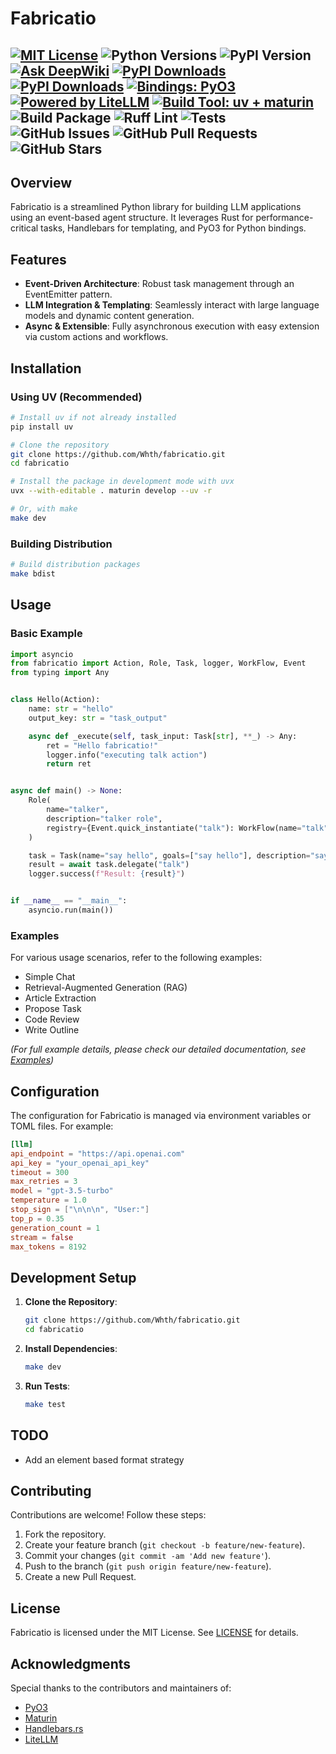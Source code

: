 # Fabricatio

[![MIT License](https://img.shields.io/badge/license-MIT-blue.svg)](https://github.com/Whth/fabricatio/blob/master/LICENSE)
![Python Versions](https://img.shields.io/pypi/pyversions/fabricatio)
![PyPI Version](https://img.shields.io/pypi/v/fabricatio)
[![Ask DeepWiki](https://deepwiki.com/badge.svg)](https://deepwiki.com/Whth/fabricatio)
[![PyPI Downloads](https://static.pepy.tech/badge/fabricatio/week)](https://pepy.tech/projects/fabricatio)
[![PyPI Downloads](https://static.pepy.tech/badge/fabricatio)](https://pepy.tech/projects/fabricatio)
[![Bindings: PyO3](https://img.shields.io/badge/bindings-pyo3-green)](https://github.com/PyO3/pyo3)
[![Powered by LiteLLM](https://img.shields.io/badge/Powered%20by-LiteLLM-blue)](https://github.com/BerriAI/litellm)
[![Build Tool: uv + maturin](https://img.shields.io/badge/built%20with-uv%20%2B%20maturin-orange)](https://github.com/astral-sh/uv)
![Build Package](https://github.com/Whth/fabricatio/actions/workflows/build-package.yaml/badge.svg)
![Ruff Lint](https://github.com/Whth/fabricatio/actions/workflows/ruff.yaml/badge.svg)
![Tests](https://github.com/Whth/fabricatio/actions/workflows/tests.yaml/badge.svg)
![GitHub Issues](https://img.shields.io/github/issues/Whth/fabricatio)
![GitHub Pull Requests](https://img.shields.io/github/issues-pr/Whth/fabricatio)
![GitHub Stars](https://img.shields.io/github/stars/Whth/fabricatio)
---

## Overview

Fabricatio is a streamlined Python library for building LLM applications using an event-based agent structure. It
leverages Rust for performance-critical tasks, Handlebars for templating, and PyO3 for Python bindings.

## Features

- **Event-Driven Architecture**: Robust task management through an EventEmitter pattern.
- **LLM Integration & Templating**: Seamlessly interact with large language models and dynamic content generation.
- **Async & Extensible**: Fully asynchronous execution with easy extension via custom actions and workflows.

## Installation

### Using UV (Recommended)

```bash
# Install uv if not already installed
pip install uv

# Clone the repository
git clone https://github.com/Whth/fabricatio.git
cd fabricatio

# Install the package in development mode with uvx
uvx --with-editable . maturin develop --uv -r

# Or, with make
make dev
```

### Building Distribution

```bash
# Build distribution packages
make bdist
```

## Usage

### Basic Example

```python
import asyncio
from fabricatio import Action, Role, Task, logger, WorkFlow, Event
from typing import Any


class Hello(Action):
    name: str = "hello"
    output_key: str = "task_output"

    async def _execute(self, task_input: Task[str], **_) -> Any:
        ret = "Hello fabricatio!"
        logger.info("executing talk action")
        return ret


async def main() -> None:
    Role(
        name="talker",
        description="talker role",
        registry={Event.quick_instantiate("talk"): WorkFlow(name="talk", steps=(Hello,))}
    )

    task = Task(name="say hello", goals=["say hello"], description="say hello to the world")
    result = await task.delegate("talk")
    logger.success(f"Result: {result}")


if __name__ == "__main__":
    asyncio.run(main())
```

### Examples

For various usage scenarios, refer to the following examples:

- Simple Chat
- Retrieval-Augmented Generation (RAG)
- Article Extraction
- Propose Task
- Code Review
- Write Outline

_(For full example details, please check our detailed documentation, see [Examples](./examples))_

## Configuration

The configuration for Fabricatio is managed via environment variables or TOML files. For example:

```toml
[llm]
api_endpoint = "https://api.openai.com"
api_key = "your_openai_api_key"
timeout = 300
max_retries = 3
model = "gpt-3.5-turbo"
temperature = 1.0
stop_sign = ["\n\n\n", "User:"]
top_p = 0.35
generation_count = 1
stream = false
max_tokens = 8192
```

## Development Setup

1. **Clone the Repository**:
    ```bash
    git clone https://github.com/Whth/fabricatio.git
    cd fabricatio
    ```
2. **Install Dependencies**:
    ```bash
    make dev
    ```
3. **Run Tests**:
    ```bash
    make test
    ```

## TODO

- Add an element based format strategy

## Contributing

Contributions are welcome! Follow these steps:

1. Fork the repository.
2. Create your feature branch (`git checkout -b feature/new-feature`).
3. Commit your changes (`git commit -am 'Add new feature'`).
4. Push to the branch (`git push origin feature/new-feature`).
5. Create a new Pull Request.

## License

Fabricatio is licensed under the MIT License. See [LICENSE](LICENSE) for details.

## Acknowledgments

Special thanks to the contributors and maintainers of:

- [PyO3](https://github.com/PyO3/pyo3)
- [Maturin](https://github.com/PyO3/maturin)
- [Handlebars.rs](https://github.com/sunng87/handlebars-rust)
- [LiteLLM](https://github.com/BerriAI/litellm)
